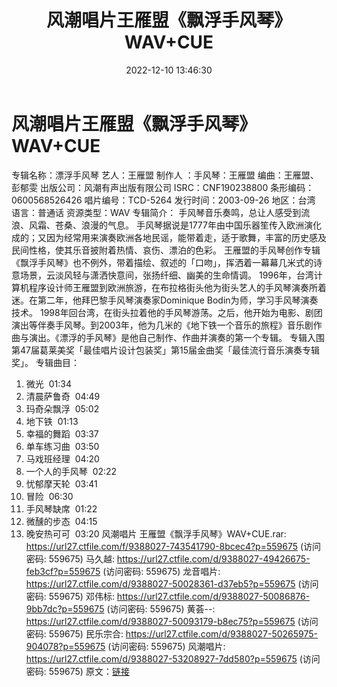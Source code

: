 ﻿---
title: 风潮唱片王雁盟《飘浮手风琴》WAV+CUE
date: 2022-12-10 13:46:30
categories: WAV车载音乐、镜像
tags: 华语中文
---
# 风潮唱片王雁盟《飘浮手风琴》WAV+CUE

专辑名称：漂浮手风琴
艺人：王雁盟
制作人 ：手风琴：王雁盟
编曲：王雁盟、彭郁雯
出版公司：风潮有声出版有限公司
ISRC：CNF190238800
条形编码：0600568526426
唱片编号：TCD-5264
发行时间：2003-09-26
地区：台湾
语言：普通话
资源类型：WAV
专辑简介：
手风琴音乐奏鸣，总让人感受到流浪、风霜、苍桑、浪漫的气息。
手风琴据说是1777年由中国乐器笙传入欧洲演化成的；又因为经常用来演奏欧洲各地民谣，能带着走，适于歌舞，丰富的历史感及民间性格，使其乐音披附着热情、哀伤、漂泊的色彩。
王雁盟的手风琴创作专辑《飘浮手风琴》也不例外，带着描绘、叙述的「口吻」，挥洒着一幕幕几米式的诗意场景，云淡风轻与潇洒快意间，张扬纤细、幽美的生命情调。
1996年，台湾计算机程序设计师王雁盟到欧洲旅游，在布拉格街头他为街头艺人的手风琴演奏所着迷。在第二年，他拜巴黎手风琴演奏家Dominique
Bodin为师，学习手风琴演奏技术。
1998年回台湾，在街头拉着他的手风琴游荡。之后，他开始为电影、剧团演出等伴奏手风琴。到2003年，他为几米的《地下铁一个音乐的旅程》音乐剧作曲与演出。《漂浮的手风琴》是他自己制作、作曲并演奏的第一个专辑。
专辑入围 第47届葛莱美奖「最佳唱片设计包装奖」第15届金曲奖「最佳流行音乐演奏专辑奖」。
专辑曲目：
01. 微光  01:34
02. 清晨萨鲁奇  04:49
03. 玛奇朵飘浮  05:02
04. 地下铁  01:13
05. 幸福的舞蹈  03:37
06. 单车练习曲  03:50
07. 马戏班经理  04:20
08. 一个人的手风琴  02:22
09. 忧郁摩天轮  03:41
10. 冒险  06:30
11. 手风琴缺席  01:22
12. 微醺的步态  04:15
13. 晚安热可可  03:20
风潮唱片 王雁盟《飘浮手风琴》WAV+CUE.rar: https://url27.ctfile.com/f/9388027-743541790-8bcec4?p=559675
(访问密码: 559675)
马久越: https://url27.ctfile.com/d/9388027-49426675-feb3cf?p=559675
(访问密码: 559675)
龙音唱片: https://url27.ctfile.com/d/9388027-50028361-d37eb5?p=559675
(访问密码: 559675)
邓伟标: https://url27.ctfile.com/d/9388027-50086876-9bb7dc?p=559675
(访问密码: 559675)
黄荟--: https://url27.ctfile.com/d/9388027-50093179-b8ec75?p=559675
(访问密码: 559675)
民乐宗合: https://url27.ctfile.com/d/9388027-50265975-904078?p=559675
(访问密码: 559675)
风潮唱片: https://url27.ctfile.com/d/9388027-53208927-7dd580?p=559675
(访问密码: 559675)
原文：[链接](https://blog.sina.com.cn/s/blog_1647c7e76010310jo.html)